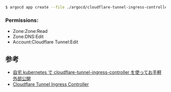 ```sh
$ argocd app create --file ./argocd/cloudflare-tunnel-ingress-controller.yml
```

### Permissions: 

- Zone:Zone:Read
- Zone:DNS:Edit
- Account:Cloudflare Tunnel:Edit

## 参考

- [自宅 kubernetes で cloudflare-tunnel-ingress-controller を使ってお手軽外部公開](https://zenn.dev/yh/articles/11823e77bd4379)
- [Cloudflare Tunnel Ingress Controller](https://github.com/STRRL/cloudflare-tunnel-ingress-controller)
